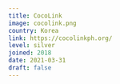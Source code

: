```yaml
---
title: CocoLink
image: cocolink.png
country: Korea
link: https://cocolinkph.org/
level: silver
joined: 2018
date: 2021-03-31
draft: false
---
```

